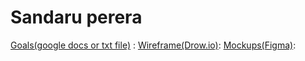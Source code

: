 # Sandaru perera

[Goals(google docs or txt file)](https://docs.google.com/document/d/1Vbo9xg4TelY-2AQkbyodPzCTfQ0dXKsycsz2cWXLLvA/edit?usp=sharing) :
[Wireframe(Drow.io)](https://drive.google.com/file/d/1DUZopX8EyDb42wY38jklNN9EMzruX_xX/view?usp=sharing):
[Mockups(Figma)](https://www.gloomaps.com/26ZeegbYDi):